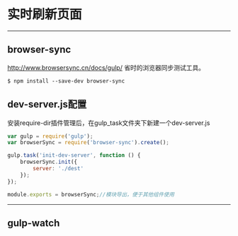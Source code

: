 # 实时刷新页面
---

## browser-sync

http://www.browsersync.cn/docs/gulp/
省时的浏览器同步测试工具。

```
$ npm install --save-dev browser-sync
```

## dev-server.js配置

安装require-dir插件管理后，在gulp_task文件夹下新建一个dev-server.js

```js
var gulp = require('gulp');
var browserSync = require('browser-sync').create();

gulp.task('init-dev-server', function () {
    browserSync.init({
        server: './dest'
    });
});

module.exports = browserSync;//模块导出，便于其他组件使用
```

---

## gulp-watch





